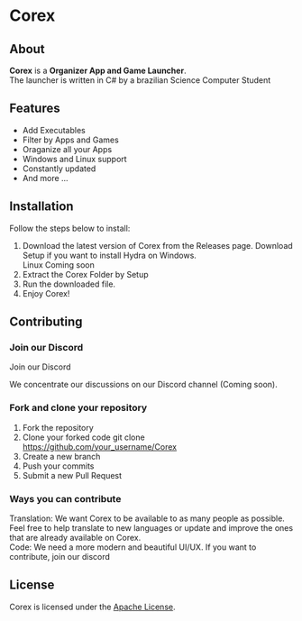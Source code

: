 # Corex

## About

**Corex** is a **Organizer App and Game Launcher**.
<br>
The launcher is written in C# by a brazilian Science Computer Student

## Features

- Add Executables
- Filter by Apps and Games
- Oraganize all your Apps 
- Windows and Linux support
- Constantly updated
- And more ...

## Installation

Follow the steps below to install:

1. Download the latest version of Corex from the Releases page.
        Download Setup if you want to install Hydra on Windows.
   	<br>Linux Coming soon
3. Extract the Corex Folder by Setup
4. Run the downloaded file.
5. Enjoy Corex!

## <a name="contributing"> Contributing

### <a name="Join our Discord"></a> Join our Discord

Join our Discord

We concentrate our discussions on our Discord channel (Coming soon).

### Fork and clone your repository

1. Fork the repository
2. Clone your forked code git clone https://github.com/your_username/Corex
3. Create a new branch
4. Push your commits
5. Submit a new Pull Request

### Ways you can contribute

Translation: We want Corex to be available to as many people as possible. Feel free to help translate to new languages or update and improve the ones that are already available on Corex.
<br>
Code: We need a more modern and beautiful UI/UX. If you want to contribute, join our discord

## License

Corex is licensed under the [Apache License](LICENSE).
